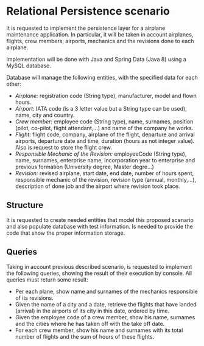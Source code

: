 # Relational Persistence scenario

It is requested to implement the persistence layer for a airplane maintenance application. In particular, it will be taken in account airplanes, flights, crew members, airports, mechanics and the revisions done to each airplane.

Implementation will be done with Java and Spring Data (Java 8) using a MySQL database.

Database will manage the following entities, with the specified data for each other:

* *Airplane:* registration code (String type), manufacturer, model and flown hours.
* *Airport:* IATA code (is a 3 letter value but a String type can be used), name, city and country.
* *Crew member:* employee code (String type), name, surnames, position (pilot, co-pilot, flight attendant,...) and name of the company he works.
* *Flight:* flight code, company, airplane of the flight, departure and arrival airports, departure date and time, duration (hours as not integer value). Also is request to store the flight crew.
* *Responsible Mechanic of the Revision:* employeeCode (String type), name, surnames, enterprise name, incorporation year to enterprise and previous formation (University degree, Master degre...)
* *Revision:* revised airplane, start date, end date, number of hours spent, responsible mechanic of the revision, revision type (annual, monthly,...), description of done job and the airport where revision took place.

## Structure

It is requested to create needed entities that model this proposed scenario and also populate database with test information. Is needed to provide the code that show the proper information storage.

## Queries

Taking in account previous described scenario, is requested to implement the following queries, showing the result of their execution by console. All queries must return some result:

* Per each plane, show name and surnames of the mechanics responsible of its revisions.
* Given the name of a city and a date, retrieve the flights that have landed (arrival) in the airports of its city in this date, ordered by time.
* Given the employee code of a crew member, show his name, surnames and the cities where he has taken off with the take off date.
* For each crew member, show his name and surnames with its total number of flights and the sum of hours of these flights.
